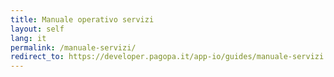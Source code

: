 ```yaml
---
title: Manuale operativo servizi
layout: self
lang: it
permalink: /manuale-servizi/
redirect_to: https://developer.pagopa.it/app-io/guides/manuale-servizi
---
```

